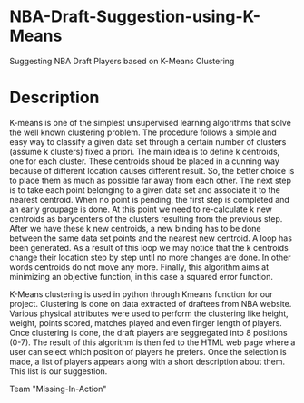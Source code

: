 # NBA-Draft-Suggestion-using-K-Means
Suggesting NBA Draft Players based on K-Means Clustering

# Description

K-means is one of the simplest unsupervised learning algorithms that solve the well known clustering problem. The 
procedure follows a simple and easy way to classify a given data set through a certain number of clusters (assume k clusters) fixed a
priori. The main idea is to define k centroids, one for each cluster. These centroids shoud be placed in a cunning way because of 
different location causes different result. So, the better choice is to place them as much as possible far away from each other. The next 
step is to take each point belonging to a given data set and associate it to the nearest centroid. When no point is pending, the first step
is completed and an early groupage is done. At this point we need to re-calculate k new centroids as barycenters of the clusters resulting 
from the previous step. After we have these k new centroids, a new binding has to be done between the same data set points and the nearest new
centroid. A loop has been generated. As a result of this loop we may notice that the k centroids change their location step by step until no 
more changes are done. In other words centroids do not move any more.
Finally, this algorithm aims at minimizing an objective function, in this case a squared error function.

K-Means clustering is used in python through Kmeans function for our project. Clustering is done on data extracted of draftees from
NBA website. Various physical attributes were used to perform the clustering like height, weight, points scored, matches played and even 
finger length of players. Once clustering is done, the draft players are seggregated into 8 positions (0-7). The result of this algorithm
is then fed to the HTML web page where a user can select which position of players he prefers. Once the selection is made, a list of
players appears along with a short description about them. This list is our suggestion.


Team "Missing-In-Action"
